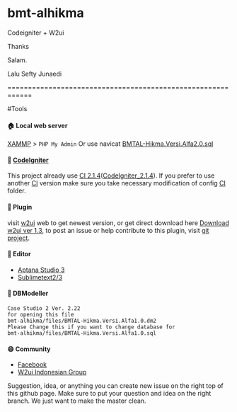 bmt-alhikma
===========

Codeigniter + W2ui


Thanks

Salam. 

Lalu Sefty Junaedi

============================================================

#Tools

#### :house: Local web server 
[XAMMP][xampp] > `PHP My Admin` Or use navicat [BMTAL-Hikma.Versi.Alfa2.0.sql][database]

#### :name_badge: [CodeIgniter][ci]
This project already use [CI 2.1.4][ci]([CodeIgniter_2.1.4][ci]).
If you prefer to use another [CI][ci] version make sure you take necessary modification of config [CI][ci] folder.

#### :dvd: Plugin
visit [w2ui][w2uiweb] web to get newest version, or get direct download here [Download w2ui ver 1.3][w2uidownload], to post an issue or help contribute to this plugin, visit [git project][w2uigit].

#### :tea: Editor
- [Aptana Studio 3][aptana]
- [Sublimetext2/3][sublime]

#### :necktie: DBModeller
	Case Studio 2 Ver. 2.22
	for opening this file
	bmt-alhikma/files/BMTAL-Hikma.Versi.Alfa1.0.dm2
	Please Change this if you want to change database for 
	bmt-alhikma/files/BMTAL-Hikma.Versi.Alfa1.0.sql

#### :smile: Community
- [Facebook][author]
- [W2ui Indonesian Group][w2uifbid]

Suggestion, idea, or anything you can create new issue on the right top of this github page. 
Make sure to put your question and idea on the right branch. We just want to make the master clean.




[xampp]: https://www.apachefriends.org/index.html
[database]: https://github.com/cevsmile/bmt-alhikma/tree/master/files/database/BMT-Alhikma%20site
[ci]: http://ellislab.com/codeigniter
[w2uiweb]: http://w2ui.com
[w2uidownload]: http://w2ui.com/web/downloads/w2ui-1.3.2.zip
[w2uigit]: https://github.com/vitmalina/w2ui
[aptana]: http://aptana.com
[sublime]: http://www.sublimetext.com
[author]: http://fb.me/laluseftyjunaedi
[w2uifbid]: https://www.facebook.com/groups/w2ui.id/